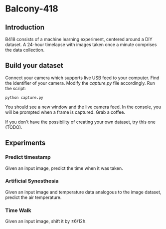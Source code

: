 # Balcony-418
## Introduction
B418 consists of a machine learning experiment, centered around a DIY dataset. A 24-hour timelapse with images taken once a minute comprises the data collection. 

## Build your dataset
Connect your camera which supports live USB feed to your computer. Find the identifier of your camera. Modify the _capture.py_ file accordingly. Run the script:
```
python capture.py
```
You should see a new window and the live camera feed. In the console, you will be prompted when a frame is captured. Grab a coffee. 

If you don't have the possibility of creating your own dataset, try this one (TODO).

## Experiments
### Predict timestamp
Given an input image, predict the time when it was taken.

### Artificial Synesthesia
Given an input image and temperature data analogous to the image dataset, predict the air temperature.

### Time Walk
Given an input image, shift it by ±6/12h.
